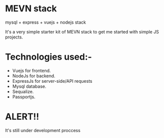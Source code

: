 # MEVN stack

mysql + express + vuejs + nodejs stack

It's a very simple starter kit of MEVN stack to get me started with simple JS projects.

# Technologies used:-

- Vuejs for frontend.
- NodeJs for backend.
- ExpressJs for server-side/API requests
- Mysql database.
- Sequalize.
- Passportjs.

# ALERT!!

It's still under development proccess
